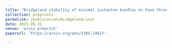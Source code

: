 ```yaml
---
title: "Bridgeland stability of minimal instanton bundles on Fano threefolds"
collection: preprints
permalink: /publication/bridgeland-inst
date: 2021-05-31
venue: 'arxiv preprint'
paperurl: 'https://arxiv.org/abs/2105.14617'

---
```


